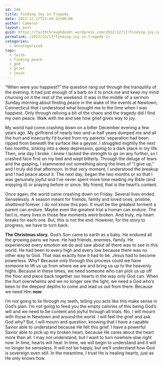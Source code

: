 ```yaml
---
id: 248
title: Finding Joy in Tragedy
date: 2012-12-17T13:44:13+00:00
author: Cameron
layout: post
guid: https://faiththroughdoubt.wordpress.com/2012/12/17/finding-joy-in-tragedy/
permalink: /2012/12/17/finding-joy-in-tragedy-2/
categories:
  - Uncategorized
tags:
  - faith
  - finding peace
  - god
  - grief
  - jesus
---
```

“When were you happiest?” the question rang out through the tranquility of the evening. It had just enough of a barb on it to prick me and keep my mind churning on it the rest of the weekend. It was in the middle of a sermon Sunday morning about finding peace in the wake of the events at Newtown, Connecticut that I understood what brought me to the time when I was happiest. Only through reliving a bit of the chaos and the tragedy did I find my own peace. Walk with me and see how grief gives way to joy.

My world had come crashing down on a bitter December evening a few years ago. My girlfriend of nearly two-and-a-half years dumped me and all the hurt and insecurity I’d buried from my parents’ separation had been ripped from beneath the surface like a geyser. I struggled mightily the next two months, sinking into a deep depression, going to a dark place in my life. Then, one day I broke. I knew I lacked the strength to go on any further, so I crashed face first on my bed and wept bitterly. Through the deluge of tears and the gasping, I stammered out something along the lines of “I give up,” and I truly did that afternoon. In that very moment, I understood the breakup and I had peace about it. The next day, began the two months or so that I was genuinely joyful and I’ve never spent more time reading my Bible (and enjoying it) or praying before or since. My friend, that is the heart’s content.

Once again, the world came crashing down on Friday. Several lives ended. Senselessly. A season meant for friends, family and loved ones, pristine, _shattered_ forever. I do not know this pain. It must be the greatest torment a parent can endure. Maybe even the greatest trial a human can endure. The fact is, many lives in those few moments were broken. And truly, my heart breaks for each one. But, this is not the end. However, for the story to progress, we have to turn back.

**The Christmas story.** God’s Son came to earth as a baby. He endured all the growing pains we have. He had friends, enemies, family. He experienced every emotion we do and saw about all there was to see in this world. He had been to every high and every low because there was no other way to God. That was exactly how it had to be. Jesus had to become powerless. Why? Because only through this process could we have someone to lift us up from where we are and bring us up to the heavenly highs. Because in these times, we need someone who can pick us up off the floor and piece back together our hearts in the way only God can. When the hurt overwhelms and we no longer see the light, we need a God who’s been to the deepest depths to come and lead us out from there. Because we need Him **now**.

I’m not going to lie through my teeth, telling you acts like this make sense in God’s plan. I’m not going to feed you the empty calories of this being God’s will and we need to be content and joyful through all trials. No, I will mourn with those in Newtown and around the world. I will feel the grief and ask God why? But, I will mourn and question, knowing that I have a capable Savior able to understand because He felt this grief. I have a powerful Savior able to pick up my broken heart, because He cares about the heart more than all. I may not understand, but I want to turn nowhere else right now. In time, hearts will heal. In time, we will begin to understand and it will no longer be senseless. It will not be happy, but we’ll understand how God is sovereign even still. In the meantime, I trust He is healing hearts, just as He only knows how.